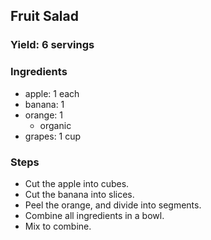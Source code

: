[//]: # (Template for formatting recipes cleanly)

## Fruit Salad

### Yield: 6 servings

### Ingredients
  - apple: 1 each
  - banana: 1 
  - orange: 1 
    - organic
  - grapes: 1 cup

### Steps
  - Cut the apple into cubes.
  - Cut the banana into slices.
  - Peel the orange, and divide into segments.
  - Combine all ingredients in a bowl.
  - Mix to combine.
